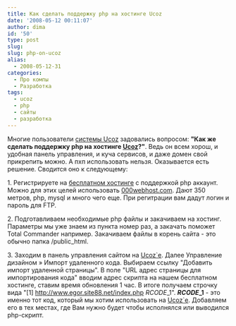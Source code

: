 ```yaml
---
title: Как сделать поддержку php на хостинге Ucoz
date: '2008-05-12 00:11:07'
author: dima
id: '50'
type: post
slug: 
slug: php-on-ucoz
alias: 
  - 2008-05-12-31
categories:
  - Про компы
  - Разработка
tags:
  - ucoz
  - php
  - сайты
  - разработка
---
```


Многие пользователи [системы Ucoz](http://www.ucoz.ru/?uz=6351 "http://www.ucoz.ru/?uz=6351") задовались вопросом: **"Как же сделать поддержку php на хостинге [Ucoz](http://www.ucoz.ru/?uz=6351 "http://www.ucoz.ru/?uz=6351")?"**. Ведь он всем хорош, и удобная панель управления, и куча сервисов, и даже домен свой прикрепить можно. А пхп использовать нельзя. Оказывается есть решение. Сводится оно к следующему:

1\. Регистрируете на [бесплатном хостинге](http://www.000webhost.com/40468.html "http://www.000webhost.com/40468.html") с поддержкой php аккаунт. Можно для этих целей использовать [000webhost.com](http://www.000webhost.com/40468.html "http://www.000webhost.com/40468.html"). Дают 350 метров, php, mysql и много чего еще. При регитрации вам дадут логин и пароль для FTP.

2\. Подготавливаем необходимые php файлы и закачиваем на хостинг. Параметры мы уже знаем из пункта номер раз, а закачать поможет Total Commander например. Закачиваем файлы в корень сайта - это обычно папка /public\_html.

3\. Заходим в панель управления сайтом на [Ucoz\`e](http://www.ucoz.ru/?uz=6351 "http://www.ucoz.ru/?uz=6351"). Далее Управление дизайном » Импорт удаленного кода. Выбираем ссылку "Добавить импорт удаленной страницы". В поле "URL адрес страницы для импортирования кода" вводим адрес скрипта на нашем бесплатном хостинге, ставим время обновления 1 час. В итоге получаем строчку вида "\[1\] http://www.egor.site88.net/index.php $RCODE\_1$". **$RCODE\_1$** - это именно тот код, который мы хотим использовать на [Ucoz\`e](http://www.ucoz.ru/?uz=6351 "http://www.ucoz.ru/?uz=6351"). Добавляем его в тех местах, где Вам нужно будет чтобы исполнялся или выводился php-скрипт.